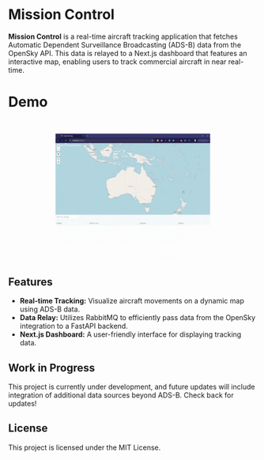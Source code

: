 
# Mission Control

**Mission Control** is a real-time aircraft tracking application that fetches Automatic Dependent Surveillance Broadcasting (ADS-B) data from the OpenSky API. This data is relayed to a Next.js dashboard that features an interactive map, enabling users to track commercial aircraft in near real-time.

# Demo

![Mission Control Demo](demo.gif)

## Features

- **Real-time Tracking:** Visualize aircraft movements on a dynamic map using ADS-B data.
- **Data Relay:** Utilizes RabbitMQ to efficiently pass data from the OpenSky integration to a FastAPI backend.
- **Next.js Dashboard:** A user-friendly interface for displaying tracking data.


## Work in Progress

This project is currently under development, and future updates will include integration of additional data sources beyond ADS-B. Check back for updates!

## License

This project is licensed under the MIT License.

